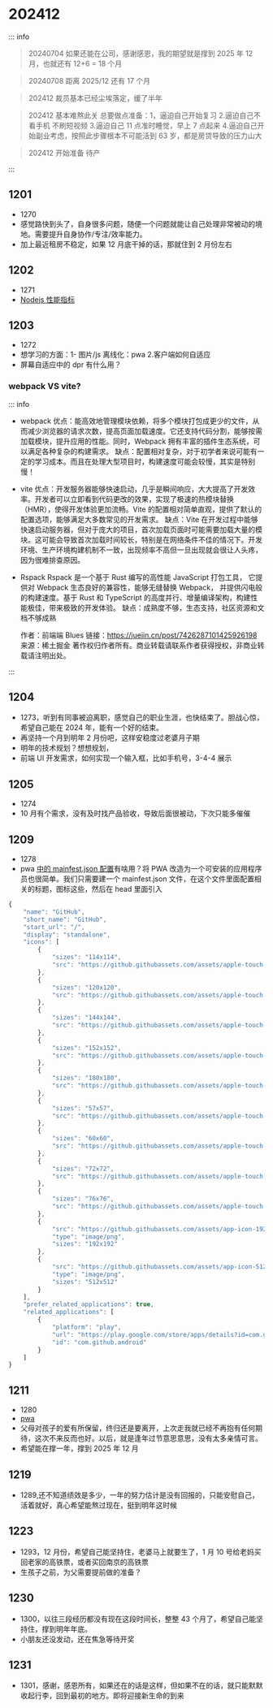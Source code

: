 # 202412

::: info

> 20240704 如果还能在公司，感谢感恩，我的期望就是撑到 2025 年 12 月，也就还有 12+6 = 18 个月

> 20240708 距离 2025/12 还有 17 个月

> 202412 裁员基本已经尘埃落定，缓了半年

> 202412 基本难熬此关 总要做点准备：1，逼迫自己开始复习 2.逼迫自己不看手机 不刷短视频 3.逼迫自己 11 点准时睡觉，早上 7 点起来 4.逼迫自己开始副业考虑，按照此步骤根本不可能活到 63 岁，都是房贷导致的压力山大

> 202412 开始准备 待产

:::

## 1201

- 1270
- 感觉路快到头了，自身很多问题，随便一个问题就能让自己处理非常被动的境地。需要提升自身协作/专注/效率能力。
- 加上最近租房不稳定，如果 12 月底干掉的话，那就住到 2 月份左右

## 1202

- 1271
- [Nodejs 性能指标](https://mp.weixin.qq.com/s/oe7AmH6C724btHspOEl6ug)

## 1203

- 1272
- 想学习的方面：1- 图片/js 离线化：pwa 2.客户端如何自适应
- 屏幕自适应中的 dpr 有什么用？

### webpack VS vite?

::: info

- webpack
  优点：能高效地管理模块依赖，将多个模块打包成更少的文件，从而减少浏览器的请求次数，提高页面加载速度。它还支持代码分割，能够按需加载模块，提升应用的性能。同时，Webpack 拥有丰富的插件生态系统，可以满足各种复杂的构建需求。
  缺点：配置相对复杂，对于初学者来说可能有一定的学习成本。而且在处理大型项目时，构建速度可能会较慢，其实是特别慢！
- vite
  优点：开发服务器能够快速启动，几乎是瞬间响应，大大提高了开发效率。开发者可以立即看到代码更改的效果，实现了极速的热模块替换（HMR），使得开发体验更加流畅。Vite 的配置相对简单直观，提供了默认的配置选项，能够满足大多数常见的开发需求。
  缺点：Vite 在开发过程中能够快速启动服务器，但对于庞大的项目，首次加载页面时可能需要加载大量的模块。这可能会导致首次加载时间较长，特别是在网络条件不佳的情况下。开发环境、生产环境构建机制不一致，出现频率不高但一旦出现就会很让人头疼，因为很难排查原因。

- Rspack
  Rspack 是一个基于 Rust 编写的高性能 JavaScript 打包工具， 它提供对 Webpack 生态良好的兼容性，能够无缝替换 Webpack， 并提供闪电般的构建速度。基于 Rust 和 TypeScript 的高度并行、增量编译架构，构建性能极佳，带来极致的开发体验。
  缺点：成熟度不够，生态支持，社区资源和文档不够成熟

  作者：前端端 Blues
  链接：https://juejin.cn/post/7426287101425926198
  来源：稀土掘金
  著作权归作者所有。商业转载请联系作者获得授权，非商业转载请注明出处。

:::

## 1204

- 1273，听到有同事被迫离职，感觉自己的职业生涯，也快结束了。胆战心惊，希望自己能在 2024 年，能有一个好的结束。
- 再坚持一个月到明年 2 月份吧，这样安稳度过老婆月子期
- 明年的技术规划？想想规划，
- 前端 UI 开发需求，如何实现一个输入框，比如手机号，3-4-4 展示

## 1205

- 1274
- 10 月有个需求，没有及时找产品验收，导致后面很被动，下次只能多催催

## 1209

- 1278
- pwa [中的 mainfest.json 配置](https://github.com/manifest.json)有啥用？将 PWA 改造为一个可安装的应用程序员也很简单。我们只需要建一个 mainfest.json 文件，在这个文件里面配置相关的标题，图标这些，然后在 head 里面引入

```js
{
    "name": "GitHub",
    "short_name": "GitHub",
    "start_url": "/",
    "display": "standalone",
    "icons": [
        {
            "sizes": "114x114",
            "src": "https://github.githubassets.com/assets/apple-touch-icon-114x114-09ce42d3ca4b.png"
        },
        {
            "sizes": "120x120",
            "src": "https://github.githubassets.com/assets/apple-touch-icon-120x120-92bd46d04241.png"
        },
        {
            "sizes": "144x144",
            "src": "https://github.githubassets.com/assets/apple-touch-icon-144x144-b882e354c005.png"
        },
        {
            "sizes": "152x152",
            "src": "https://github.githubassets.com/assets/apple-touch-icon-152x152-5f777cdc30ae.png"
        },
        {
            "sizes": "180x180",
            "src": "https://github.githubassets.com/assets/apple-touch-icon-180x180-a80b8e11abe2.png"
        },
        {
            "sizes": "57x57",
            "src": "https://github.githubassets.com/assets/apple-touch-icon-57x57-22f09f5b3a64.png"
        },
        {
            "sizes": "60x60",
            "src": "https://github.githubassets.com/assets/apple-touch-icon-60x60-19037ac897bf.png"
        },
        {
            "sizes": "72x72",
            "src": "https://github.githubassets.com/assets/apple-touch-icon-72x72-e090c8a282d0.png"
        },
        {
            "sizes": "76x76",
            "src": "https://github.githubassets.com/assets/apple-touch-icon-76x76-a4523d80afb4.png"
        },
        {
            "src": "https://github.githubassets.com/assets/app-icon-192-bcc967ab9829.png",
            "type": "image/png",
            "sizes": "192x192"
        },
        {
            "src": "https://github.githubassets.com/assets/app-icon-512-7f9c4ff2e960.png",
            "type": "image/png",
            "sizes": "512x512"
        }
    ],
    "prefer_related_applications": true,
    "related_applications": [
        {
            "platform": "play",
            "url": "https://play.google.com/store/apps/details?id=com.github.android",
            "id": "com.github.android"
        }
    ]
}
```

## 1211

- 1280
- [pwa](https://developer.mozilla.org/zh-CN/docs/Web/Progressive_web_apps/Tutorials/js13kGames/App_structure)
- 父母对孩子的爱有所保留，终归还是要离开，上次走我就已经不再抱有任何期待，这次不来反而也好。以后，就是逢年过节意思意思，没有太多亲情可言。
- 希望能在撑一年，撑到 2025 年 12 月

## 1219

- 1289,还不知道绩效是多少，一年的努力估计是没有回报的，只能安慰自己，活着就好，真心希望能熬过现在，挺到明年这时候

## 1223

- 1293，12 月份，希望自己能坚持住，老婆马上就要生了，1 月 10 号给老妈买回老家的高铁票，或者买回南京的高铁票
- 生孩子之前，为父需要提前做的准备？

## 1230

- 1300，以往三段经历都没有现在这段时间长，整整 43 个月了，希望自己能坚持住，撑到明年年底。
- 小朋友还没发动，还在焦急等待开奖

## 1231

- 1301，感谢，感恩所有，如果还在的话是这样，但如果不在的话，就只能默默收起行李，回到最初的地方。即将迎接新生命的到来
